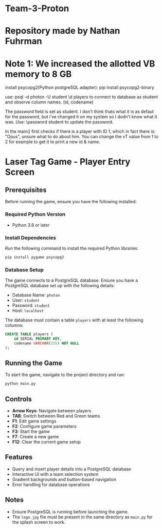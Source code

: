# Team-3-Proton
# Repository made by Nathan Fuhrman
# Note 1: We increased the allotted VB memory to 8 GB


 install psycopg2(Python postgreSQL adapter):
 pip install psycopg2-binary

 use:
 psql -d photon -U student
 \d players
 to connect to database as student and observe column names. (id, codename)

 The password field is set as student. I don't think thats what it is as defaut for the password, but i've changed it on my system so I dodn't know what it was.
 Use:
 \password student
 to update the password.

 In the main() first checks if there is a player with ID 1, which in fact there is: "Opus", unsure what to do about him. You can change the vT value from 1 to 2 for example to get it to print a new id & name.


 # Laser Tag Game - Player Entry Screen


## Prerequisites
Before running the game, ensure you have the following installed:

### Required Python Version
- Python 3.8 or later

### Install Dependencies
Run the following command to install the required Python libraries:

```bash
pip install pygame psycopg2
```

### Database Setup
The game connects to a PostgreSQL database. Ensure you have a PostgreSQL database set up with the following details:

- Database Name: `photon`
- User: `student`
- Password: `student`
- Host: `localhost`

The database must contain a table `players` with at least the following columns:

```sql
CREATE TABLE players (
    id SERIAL PRIMARY KEY,
    codename VARCHAR(255) NOT NULL
);
```

## Running the Game
To start the game, navigate to the project directory and run:

```bash
python main.py
```

## Controls
- **Arrow Keys**: Navigate between players
- **TAB**: Switch between Red and Green teams
- **F1**: Edit game settings
- **F2**: Configure game parameters
- **F3**: Start the game
- **F7**: Create a new game
- **F12**: Clear the current game setup

## Features
- Query and insert player details into a PostgreSQL database
- Interactive UI with a team selection system
- Gradient backgrounds and button-based navigation
- Error handling for database operations

## Notes
- Ensure PostgreSQL is running before launching the game.
- The `logo.jpg` file must be present in the same directory as `main.py` for the splash screen to work.


